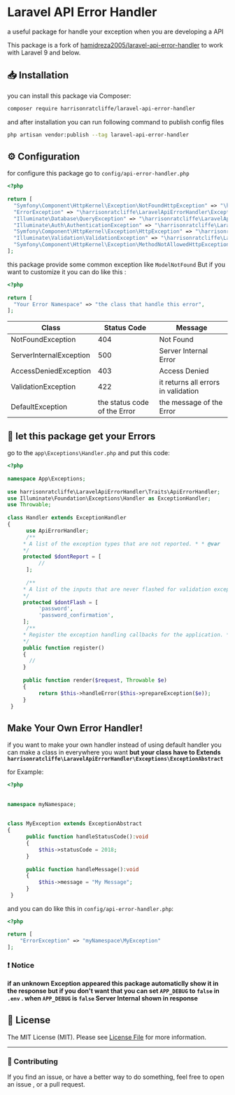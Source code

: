 # Laravel API Error Handler
a useful package for handle your exception when you are developing a API

This package is a fork of [hamidreza2005/laravel-api-error-handler](https://github.com/hamidreza2005/laravel-api-error-handler) to work with Laravel 9 and below.
## :inbox_tray: Installation
you can install this package via Composer:
```bash
composer require harrisonratcliffe/laravel-api-error-handler
```
and after installation you can run following command to publish config files
```bash
php artisan vendor:publish --tag laravel-api-error-handler
```
## :gear: Configuration
for configure this package go to `config/api-error-handler.php`
```php
<?php  
  
return [  
  "Symfony\Component\HttpKernel\Exception\NotFoundHttpException" => "\harrisonratcliffe\LaravelApiErrorHandler\Exceptions\NotFoundException",  
  "ErrorException" => "\harrisonratcliffe\LaravelApiErrorHandler\Exceptions\ServerInternalException",  
  "Illuminate\Database\QueryException" => "\harrisonratcliffe\LaravelApiErrorHandler\Exceptions\ServerInternalException",  
  "Illuminate\Auth\AuthenticationException" => "\harrisonratcliffe\LaravelApiErrorHandler\Exceptions\AccessDeniedException",  
  "Symfony\Component\HttpKernel\Exception\HttpException" => "\harrisonratcliffe\LaravelApiErrorHandler\Exceptions\AccessDeniedException",  
  "Illuminate\Validation\ValidationException" => "\harrisonratcliffe\LaravelApiErrorHandler\Exceptions\ValidationException", 
  "Symfony\Component\HttpKernel\Exception\MethodNotAllowedHttpException"=>"\harrisonratcliffe\LaravelApiErrorHandler\Exceptions\NotFoundException", 
];
```
this package provide some common exception like `ModelNotFound` But if you want to customize it you can do like this :
```php
<?php  
  
return [  
  "Your Error Namespace" => "the class that handle this error",   
];
```
|Class| Status Code  | Message|
|--|--|--|
|NotFoundException  |404  |Not Found|
|ServerInternalException|500|Server Internal Error
|AccessDeniedException|403|Access Denied|
|ValidationException|422|it returns all errors in validation|
|DefaultException|the status code of the Error|the message of the Error|

## :rocket: let this package get your Errors
go to the `app\Exceptions\Handler.php` and put this code:
```php
<?php  
  
namespace App\Exceptions;  
  
use harrisonratcliffe\LaravelApiErrorHandler\Traits\ApiErrorHandler;  
use Illuminate\Foundation\Exceptions\Handler as ExceptionHandler;  
use Throwable;  
  
class Handler extends ExceptionHandler  
{  
	  use ApiErrorHandler;  
	  /**  
	 * A list of the exception types that are not reported. * * @var 		array  
	 */  
	 protected $dontReport = [  
		  //  
	  ];  
  
	  /**  
	 * A list of the inputs that are never flashed for validation exceptions. * * @var array  
	 */  
	 protected $dontFlash = [  
		  'password',  
		  'password_confirmation',  
	 ];  
	  /**  
	 * Register the exception handling callbacks for the application. * * @return void  
	 */
	 public function register()  
	 {
	   //  
	 }  
  
	 public function render($request, Throwable $e)  
	 {
		  return $this->handleError($this->prepareException($e));  
	 }
 }
```
## Make Your Own Error Handler!
if you want to make your own handler instead of using default handler you can make a class in everywhere you want **but your class have to Extends `harrisonratcliffe\LaravelApiErrorHandler\Exceptions\ExceptionAbstract`**

for Example:
```php
<?php  
  
  
namespace myNamespace;  
  
  
class MyException extends ExceptionAbstract  
{  
	  public function handleStatusCode():void  
	  {  
		  $this->statusCode = 2018;  
	  }
	   
	  public function handleMessage():void  
	  {  
		  $this->message = "My Message";  
	  }
 }
```
and you can do like this in `config/api-error-handler.php`:
```php
<?php

return [
	"ErrorException" => "myNamespace\MyException"
];
```
### ❗ Notice
**if an unknown Exception appeared this package automaticlly show it in the response but if you don't want that you can set `APP_DEBUG` to `false` in `.env` . when `APP_DEBUG` is `false` Server Internal shown in response** 
## :scroll: License  
  
The MIT License (MIT). Please see [License File](LICENSE.md) for more information.  
  
--------------------  
  
### :raising_hand: Contributing  
If you find an issue, or have a better way to do something, feel free to open an issue , or a pull request.  
